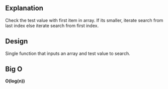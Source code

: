 ## Explanation

Check the test value with first item in array. If its smaller, iterate search from last index else iterate search from
first index.

## Design

Single function that inputs an array and test value to search.

## Big O

**O(log(n))**